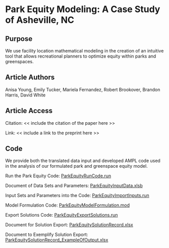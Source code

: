 # Park Equity Modeling: A Case Study of Asheville, NC

## Purpose
We use facility location mathematical modeling in the creation of an intuitive tool that allows recreational planners to optimize equity within parks and greenspaces.

## Article Authors
Anisa Young, Emily Tucker, Mariela Fernandez, Robert Brookover, Brandon Harris, David White

## Article Access
Citation: << include the citation of the paper here >>

Link: << include a link to the preprint here >>

## Code
We provide both the translated data input and developed AMPL code used in the analysis of our formulated park and greenspace equity model. 

Run the Park Equity Code:                   [ParkEquityRunCode.run](ParkEquityRunCode.run)

Document of Data Sets and Parameters:       [ParkEquityInputData.xlsb](ParkEquityInputData.xlsb)

Input Sets and Parameters into the Code:    [ParkEquityImportInputs.run](ParkEquityImportInputs.run)

Model Formulation Code:                     [ParkEquityModelFormulation.mod](ParkEquityModelFormulation.mod)

Export Solutions Code:                      [ParkEquityExportSolutions.run](ParkEquityExportSolutions.run)

Document for Solution Export:               [ParkEquitySolutionRecord.xlsx](ParkEquitySolutionRecord.xlsx)

Document to Exemplify Solution Export:      [ParkEquitySolutionRecord_ExampleOfOutput.xlsx](ParkEquitySolutionRecord_ExampleOfOutput.xlsx)
